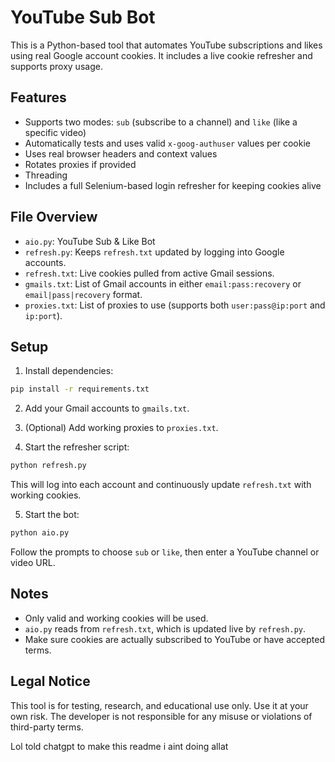 
# YouTube Sub Bot

This is a Python-based tool that automates YouTube subscriptions and likes using real Google account cookies. It includes a live cookie refresher and supports proxy usage.

## Features

- Supports two modes: `sub` (subscribe to a channel) and `like` (like a specific video)
- Automatically tests and uses valid `x-goog-authuser` values per cookie
- Uses real browser headers and context values
- Rotates proxies if provided
- Threading
- Includes a full Selenium-based login refresher for keeping cookies alive

## File Overview

- `aio.py`: YouTube Sub & Like Bot
- `refresh.py`: Keeps `refresh.txt` updated by logging into Google accounts.
- `refresh.txt`: Live cookies pulled from active Gmail sessions.
- `gmails.txt`: List of Gmail accounts in either `email:pass:recovery` or `email|pass|recovery` format.
- `proxies.txt`: List of proxies to use (supports both `user:pass@ip:port` and `ip:port`).

## Setup

1. Install dependencies:

```bash
pip install -r requirements.txt
```

2. Add your Gmail accounts to `gmails.txt`.

3. (Optional) Add working proxies to `proxies.txt`.

4. Start the refresher script:

```bash
python refresh.py
```

This will log into each account and continuously update `refresh.txt` with working cookies.

5. Start the bot:

```bash
python aio.py
```

Follow the prompts to choose `sub` or `like`, then enter a YouTube channel or video URL.

## Notes

- Only valid and working cookies will be used.
- `aio.py` reads from `refresh.txt`, which is updated live by `refresh.py`.
- Make sure cookies are actually subscribed to YouTube or have accepted terms.

## Legal Notice

This tool is for testing, research, and educational use only. Use it at your own risk. The developer is not responsible for any misuse or violations of third-party terms.

Lol told chatgpt to make this readme i aint doing allat
